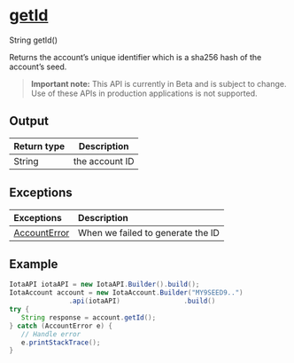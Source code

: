 
# [getId](https://github.com/iotaledger/iota-java/blob/master/jota/src/main/java/org/iota/jota/account/Account.java#L23)
 String getId()

Returns the account’s unique identifier which is a sha256 hash of the account’s seed.
> **Important note:** This API is currently in Beta and is subject to change. Use of these APIs in production applications is not supported.

    
## Output
| Return type | Description |
|--|--|
| String  | the account ID |

## Exceptions
| Exceptions     | Description |
|:---------------|:--------|
| [AccountError](https://github.com/iotaledger/iota-java/blob/master/jota/src/main/java/org/iota/jota/account/errors/AccountError.java) | When we failed to generate the ID |


 ## Example
 
 ```Java
 IotaAPI iotaAPI = new IotaAPI.Builder().build();
IotaAccount account = new IotaAccount.Builder("MY9SEED9..")
                .api(iotaAPI)                .build()
try { 
    String response = account.getId();
} catch (AccountError e) { 
    // Handle error
    e.printStackTrace(); 
}
 ```
